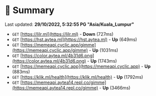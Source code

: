# 📖 Summary
Last updated: **29/10/2022, 5:32:55 PG "Asia/Kuala_Lumpur"**

- `GET` [https://lilr.ml](https://lilr.ml) - **Down** (727ms)
- `GET` [https://hst.aytea.ml](https://hst.aytea.ml) - **Up** (649ms)
- `GET` [https://memeapi.cyclic.app/gimme](https://memeapi.cyclic.app/gimme) - **Up** (1031ms)
- `GET` [https://color.aytea.ml/4b31d6.png](https://color.aytea.ml/4b31d6.png) - **Up** (1743ms)
- `GET` [https://memeapi.cyclic.app](https://memeapi.cyclic.app) - **Up** (883ms)
- `GET` [https://klik.ml/health](https://klik.ml/health) - **Up** (1792ms)
- `GET` [https://memeapi.aytea14.repl.co/gimme](https://memeapi.aytea14.repl.co/gimme) - **Up** (3466ms)
